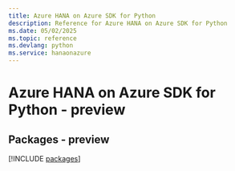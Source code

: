 ```yaml
---
title: Azure HANA on Azure SDK for Python
description: Reference for Azure HANA on Azure SDK for Python
ms.date: 05/02/2025
ms.topic: reference
ms.devlang: python
ms.service: hanaonazure
---
```

# Azure HANA on Azure SDK for Python - preview
## Packages - preview
[!INCLUDE [packages](hana-on-azure-index.md)]